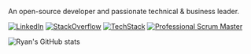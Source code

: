 An open-source developer and passionate technical & business leader.

[![LinkedIn](https://img.shields.io/badge/my-LinkedIn-blue)](http://bit.ly/rwu_linkedin) 
[![StackOverflow](https://img.shields.io/stackexchange/stackoverflow/r/471840?color=orange&label=StackOverFlow)](http://bit.ly/ryan-sof)
[![TechStack](https://img.shields.io/badge/Tech-Stack-brightgreen)](https://bit.ly/ryan-stack) 
[![Professional Scrum Master](https://img.shields.io/badge/Scrum.org-PSM_I-blue)](http://bit.ly/ryan_scrum) 

![Ryan's GitHub stats](https://github-readme-stats.vercel.app/api?username=ryanhanwu&hide=contribs,prs)
<!--
**ryanhanwu/ryanhanwu** is a ✨ _special_ ✨ repository because its `README.md` (this file) appears on your GitHub profile.
https://managerreadme.com/readme/ryanhanwu/rv3egu

Here are some ideas to get you started:

- 🔭 I’m currently working on ...
- 🌱 I’m currently learning ...
- 👯 I’m looking to collaborate on ...
- 🤔 I’m looking for help with ...
- 💬 Ask me about ...
- 📫 How to reach me: ...
- 😄 Pronouns: ...
- ⚡ Fun fact: ...
-->

